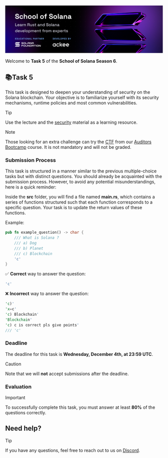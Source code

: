 ![School of Solana](https://github.com/Ackee-Blockchain/school-of-solana/blob/master/.banner/banner.png?raw=true)

Welcome to **Task 5** of the **School of Solana Season 6**.

## 📚Task 5

This task is designed to deepen your understanding of security on the Solana blockchain. Your objective is to familiarize yourself with its security mechanisms, runtime policies and most common vulnerabilities.

>[!TIP]
>Use the lecture and the [security](https://github.com/Ackee-Blockchain/school-of-solana/tree/master/7.lesson) material as a learning resource.

>[!NOTE]
>Those looking for an extra challenge can try the [CTF](https://github.com/Ackee-Blockchain/Solana-Auditors-Bootcamp/tree/master/Capture-the-Flag) from our [Auditors Bootcamp](https://ackee.xyz/solana-auditors-bootcamp) course. It is not mandatory and will not be graded.

### Submission Process
This task is structured in a manner similar to the previous multiple-choice tasks but with distinct questions. You should already be acquainted with the submission process. However, to avoid any potential misunderstandings, here is a quick reminder:

Inside the **src** folder, you will find a file named **main.rs**, which contains a series of functions structured such that each function corresponds to a specific question. Your task is to update the return values of these functions.

Example:
``` rust
pub fn example_question() -> char {
    /// What is Solana ?
    /// a) Dog
    /// b) Planet
    /// c) Blockchain
    'c'
}
```

✅ **Correct** way to answer the question:
``` rust
'c'
```

❌ **Incorrect** way to answer the question:
``` rust
'c)'
'x=c'
'c) Blockchain'
'Blockchain'
'c) c is correct pls give points'
/// 'c'
```

### Deadline
The deadline for this task is **Wednesday, December 4th, at 23:59 UTC**.

>[!CAUTION]
>Note that we will **not** accept submissions after the deadline.

### Evaluation
>[!IMPORTANT]
>To successfully complete this task, you must answer at least **80%** of the questions correctly.

## Need help?
>[!TIP]
>If you have any questions, feel free to reach out to us on [Discord](https://discord.gg/z3JVuZyFnp).
